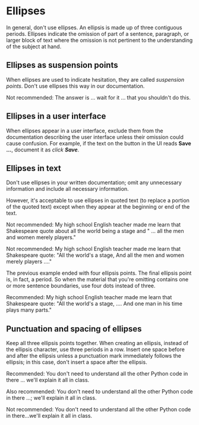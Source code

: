# Ellipses  

In general, don't use ellipses. An ellipsis is made up of
three contiguous periods. Ellipses indicate the omission of part of a sentence, paragraph, or larger
block of text where the omission is not pertinent to the understanding of the subject at
hand.

## Ellipses as suspension points

When ellipses are used to indicate hesitation, they are called *suspension
points*. Don't use ellipses this way in our documentation.

Not recommended: The answer is ... wait
for it ... that you shouldn't do this.

## Ellipses in a user interface

When ellipses appear in a user interface, exclude them from the
documentation describing the user interface unless their omission could cause
confusion. For example, if the text on the button in the UI reads **Save ...**,
document it as *click **Save***.

## Ellipses in text

Don't use ellipses in your written documentation; omit any unnecessary
information and include all necessary information.

However, it's acceptable to use ellipses in quoted text (to replace a
portion of the quoted text) except when they appear at the beginning or end of
the text.

Not recommended: My high school English
teacher made me learn that Shakespeare quote about all the world being a stage
and " ... all the men and women merely players."

Not recommended: My high school English
teacher made me learn that Shakespeare quote: "All the world's a stage, And all
the men and women merely players ...."

The previous example ended with four ellipsis points. The final
ellipsis point is, in fact, a period. So when the material that you're omitting
contains one or more sentence boundaries, use four dots instead of three.

Recommended: My high school English
teacher made me learn that Shakespeare quote: "All the world's a stage, ....
And one man in his time plays many parts."

## Punctuation and spacing of ellipses

Keep all three ellipsis points together. When creating an ellipsis,
instead of the ellipsis character, use three periods in a row. Insert one space
before and after the ellipsis unless a punctuation mark immediately follows the
ellipsis; in this case, don't insert a space after the ellipsis.

Recommended: You don't need to
understand all the other Python code in there ... we'll explain it all in class.

Also recommended: You don't need to
understand all the other Python code in there ...; we'll explain it all in class.

Not recommended: You don't need to
understand all the other Python code in there...we'll explain it all in class.
